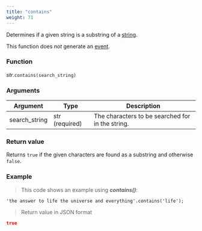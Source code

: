 ```yaml
---
title: "contains"
weight: 71
---
```


Determines if a given string is a substring of a [string](..).

This function does *not* generate an [event](../../../overview/events).

### Function

*str*.`contains(search_string)`

### Arguments

Argument | Type | Description
-------- | ---- | -----------
search_string | str (required) | The characters to be searched for in the string.

### Return value

Returns `true` if the given characters are found as a substring and otherwise `false`.

### Example

> This code shows an example using ***contains()***:

```thingsdb,json_response
'the answer to life the universe and everything'.contains('life');
```

> Return value in JSON format

```json
true
```
